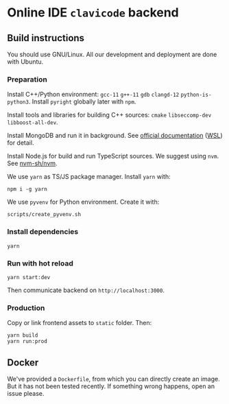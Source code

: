 # Online IDE `clavicode` backend

## Build instructions

You should use GNU/Linux. All our development and deployment are done with Ubuntu.

### Preparation

Install C++/Python environment: `gcc-11` `g++-11` `gdb` `clangd-12` `python-is-python3`. Install `pyright` globally later with `npm`.

Install tools and libraries for building C++ sources: `cmake` `libseccomp-dev` `libboost-all-dev`.

Install MongoDB and run it in background. See [official documentation](https://docs.mongodb.com/manual/tutorial/install-mongodb-on-ubuntu/) ([WSL](https://docs.microsoft.com/zh-cn/windows/wsl/tutorials/wsl-database#install-mongodb)) for detail.

Install Node.js for build and run TypeScript sources. We suggest using `nvm`. See [nvm-sh/nvm](https://github.com/nvm-sh/nvm).

We use `yarn` as TS/JS package manager. Install `yarn` with:

```
npm i -g yarn
```

We use `pyvenv` for Python environment. Create it with:

```
scripts/create_pyvenv.sh
```

### Install dependencies

```
yarn
```

### Run with hot reload

```
yarn start:dev
```

Then communicate backend on `http://localhost:3000`.

### Production

Copy or link frontend assets to `static` folder. Then:

```
yarn build
yarn run:prod
```

## Docker

We've provided a `Dockerfile`, from which you can directly create an image. But it has not been tested recently. If something wrong happens, open an issue please.
